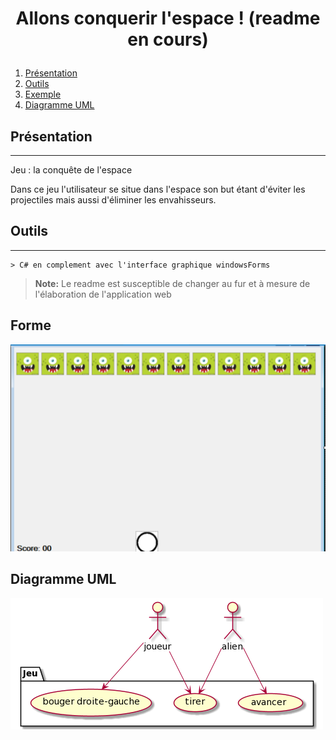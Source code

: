 # <p align="center">Allons conquerir l'espace ! (readme en cours)</p>

1. [Présentation](#présentation)
2. [Outils](#Outils)
3. [Exemple](#Exemple)
4. [Diagramme UML](#DiagrammeUML)

## Présentation
***
Jeu : la conquête de l'espace

Dans ce jeu l'utilisateur se situe dans l'espace son but étant d'éviter les projectiles mais aussi d'éliminer les envahisseurs.


## Outils
***
	> C# en complement avec l'interface graphique windowsForms

> **Note:** Le readme est susceptible de changer au fur et à mesure de l'élaboration de l'application web 


## Forme 

 ![alt text](https://github.com/Romy-code/E4-Projet1/blob/b685ce3e467e0785275ac78ecded48b4eed10b2f/formJeu.PNG)

## Diagramme UML
 ![alt text](https://github.com/Romy-code/E4-Projet1/blob/13422786187eac8107a715cbfca00aecf6b709ec/casUtilisationProjet1.png)

```
